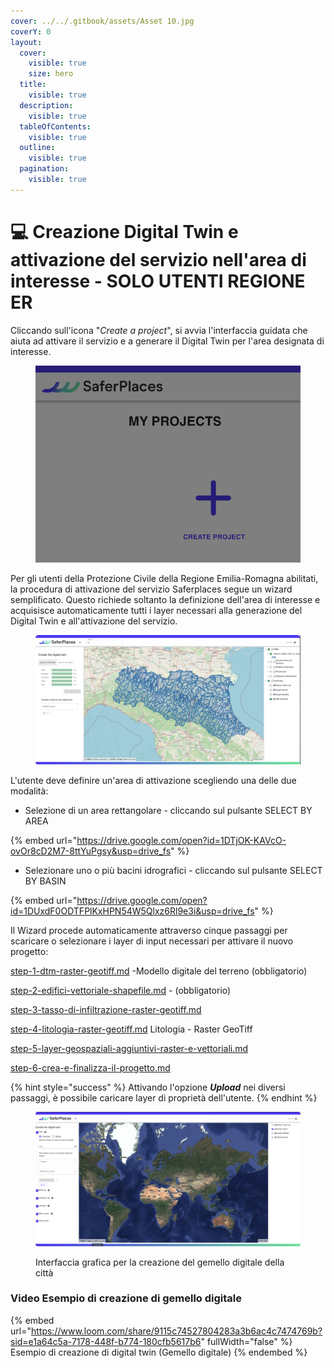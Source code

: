 ```yaml
---
cover: ../../.gitbook/assets/Asset 10.jpg
coverY: 0
layout:
  cover:
    visible: true
    size: hero
  title:
    visible: true
  description:
    visible: true
  tableOfContents:
    visible: true
  outline:
    visible: true
  pagination:
    visible: true
---
```


# 💻 Creazione Digital Twin e attivazione del servizio nell'area di interesse - SOLO UTENTI REGIONE ER

Cliccando sull'icona "_Create a project_", si avvia l'interfaccia guidata che aiuta ad attivare il servizio e a generare il Digital Twin per l'area designata di interesse.

<figure><img src="../../.gitbook/assets/Screenshot 2024-10-09 at 23.33.07.png" alt=""><figcaption></figcaption></figure>

Per gli utenti della Protezione Civile della Regione Emilia-Romagna abilitati, la procedura di attivazione del servizio Saferplaces segue un wizard semplificato. Questo richiede soltanto la definizione dell'area di interesse e acquisisce automaticamente tutti i layer necessari alla generazione del Digital Twin e all'attivazione del servizio.

<figure><img src="../../.gitbook/assets/RER_attivazione.png" alt=""><figcaption></figcaption></figure>

L'utente deve definire un'area di attivazione scegliendo una delle due modalità:

* Selezione di un area rettangolare - cliccando sul pulsante SELECT BY AREA

{% embed url="https://drive.google.com/open?id=1DTjOK-KAVcO-ovOr8cD2M7-8ttYuPgsy&usp=drive_fs" %}

* Selezionare uno o più bacini idrografici - cliccando sul pulsante SELECT BY BASIN



{% embed url="https://drive.google.com/open?id=1DUxdF0ODTFPlKxHPN54W5Qlxz6Rl9e3i&usp=drive_fs" %}

Il Wizard procede automaticamente attraverso cinque passaggi per scaricare o selezionare i layer di input necessari per attivare il nuovo progetto:



[step-1-dtm-raster-geotiff.md](../creazione-digital-twin-e-attivazione-del-servizio-nellarea-di-interesse/step-1-dtm-raster-geotiff.md "mention") -Modello digitale del terreno (obbligatorio)&#x20;

[step-2-edifici-vettoriale-shapefile.md](../creazione-digital-twin-e-attivazione-del-servizio-nellarea-di-interesse/step-2-edifici-vettoriale-shapefile.md "mention") -  (obbligatorio) &#x20;

[step-3-tasso-di-infiltrazione-raster-geotiff.md](../creazione-digital-twin-e-attivazione-del-servizio-nellarea-di-interesse/step-3-tasso-di-infiltrazione-raster-geotiff.md "mention")&#x20;

[step-4-litologia-raster-geotiff.md](../creazione-digital-twin-e-attivazione-del-servizio-nellarea-di-interesse/step-4-litologia-raster-geotiff.md "mention") Litologia - Raster GeoTiff

[step-5-layer-geospaziali-aggiuntivi-raster-e-vettoriali.md](../creazione-digital-twin-e-attivazione-del-servizio-nellarea-di-interesse/step-5-layer-geospaziali-aggiuntivi-raster-e-vettoriali.md "mention")&#x20;

[step-6-crea-e-finalizza-il-progetto.md](../creazione-digital-twin-e-attivazione-del-servizio-nellarea-di-interesse/step-6-crea-e-finalizza-il-progetto.md "mention")&#x20;

{% hint style="success" %}
Attivando l'opzione _**Upload**_ nei diversi passaggi, è possibile caricare layer di proprietà dell'utente.
{% endhint %}



&#x20;

<figure><img src="../../.gitbook/assets/Screenshot 2024-10-09 at 23.42.50.png" alt=""><figcaption><p>Interfaccia grafica per la creazione del gemello digitale della città</p></figcaption></figure>

### Video Esempio di creazione di gemello digitale&#x20;

{% embed url="https://www.loom.com/share/9115c74527804283a3b6ac4c7474769b?sid=e1a64c5a-7178-448f-b774-180cfb5617b6" fullWidth="false" %}
Esempio di creazione di digital twin (Gemello digitale)
{% endembed %}
